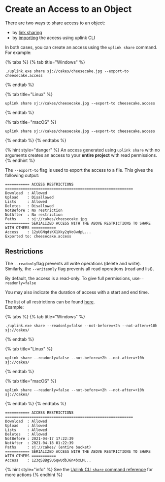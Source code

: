 # Create an Access to an Object

There are two ways to share access to an object:

* by [link sharing](../../../api-reference/uplink-cli/share-command.md#link-sharing)
* by [importing](import-access.md) the access using uplink CLI

In both cases, you can create an access using the `uplink share` command. For example:

{% tabs %}
{% tab title="Windows" %}
```
./uplink.exe share sj://cakes/cheesecake.jpg --export-to cheesecake.access
```
{% endtab %}

{% tab title="Linux" %}
```
uplink share sj://cakes/cheesecake.jpg --export-to cheesecake.access
```
{% endtab %}

{% tab title="macOS" %}
```
uplink share sj://cakes/cheesecake.jpg --export-to cheesecake.access
```
{% endtab %}
{% endtabs %}

{% hint style="danger" %}
An access generated using `uplink share` with no arguments creates an access to your **entire project** with read permissions.
{% endhint %}

The `--export-to` flag is used to export the access to a file. This gives the following output:

```
=========== ACCESS RESTRICTIONS ==========================================================
Download  : Allowed
Upload    : Disallowed
Lists     : Allowed
Deletes   : Disallowed
NotBefore : No restriction
NotAfter  : No restriction
Paths     : sj://cakes/cheesecake.jpg
=========== SERIALIZED ACCESS WITH THE ABOVE RESTRICTIONS TO SHARE WITH OTHERS ===========
Access    : 12yUGNqdsKX1Xky2qVoGwdpL...
Exported to: cheesecake.access
```

## Restrictions

The `--readonly`flag prevents all write operations (delete and write). Similarly, the `--writeonly` flag prevents all read operations (read and list).&#x20;

By default, the access is a read-only. To give full permissions, use`--readonly=false`

You may also indicate the duration of access with a start and end time.

The list of all restrictions can be found [here](../../../api-reference/uplink-cli/share-command.md#flags).\
Example:&#x20;

{% tabs %}
{% tab title="Windows" %}
```
./uplink.exe share --readonly=false --not-before=+2h --not-after=+10h sj://cakes/
```
{% endtab %}

{% tab title="Linux" %}
```
uplink share --readonly=false --not-before=+2h --not-after=+10h sj://cakes/
```
{% endtab %}

{% tab title="macOS" %}
```
uplink share --readonly=false --not-before=+2h --not-after=+10h sj://cakes/
```
{% endtab %}
{% endtabs %}

```
=========== ACCESS RESTRICTIONS ==========================================================
Download  : Allowed
Upload    : Allowed
Lists     : Allowed
Deletes   : Allowed
NotBefore : 2021-04-17 17:22:39
NotAfter  : 2021-04-18 01:22:39
Paths     : sj://cakes/ (entire bucket)
=========== SERIALIZED ACCESS WITH THE ABOVE RESTRICTIONS TO SHARE WITH OTHERS ===========
Access    : 123qSBBgSUSqwUdbJ6n4bxLM...
```

{% hint style="info" %}
See the [Uplink CLI `share` command reference](../../../api-reference/uplink-cli/share-command.md) for more actions
{% endhint %}
